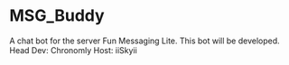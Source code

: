 # MSG_Buddy
A chat bot for the server Fun Messaging Lite.
This bot will be developed.
Head Dev: Chronomly
Host: iiSkyii
